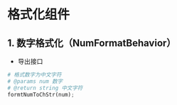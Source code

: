 # 格式化组件

## 1. 数字格式化（NumFormatBehavior）
  * 导出接口
```py
# 格式数字为中文字符
# @params num 数字
# @return string 中文字符
formtNumToChStr(num);
```